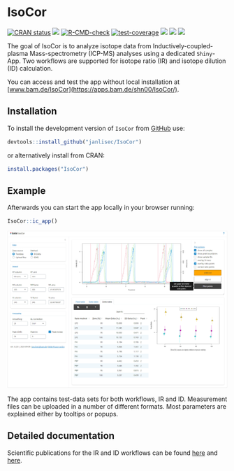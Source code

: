 # IsoCor

<!-- badges: start -->
[![CRAN status](https://www.r-pkg.org/badges/version/IsoCor)](https://CRAN.R-project.org/package=IsoCor)
[![](https://img.shields.io/badge/devel%20version-0.2.8-blue.svg)](https://github.com/janlisec/isocor)
[![R-CMD-check](https://github.com/janlisec/IsoCor/actions/workflows/R-CMD-check.yaml/badge.svg)](https://github.com/janlisec/IsoCor/actions/workflows/R-CMD-check.yaml)
[![test-coverage](https://github.com/janlisec/IsoCor/actions/workflows/test-coverage.yaml/badge.svg)](https://github.com/janlisec/IsoCor/actions/workflows/test-coverage.yaml)
[![](http://cranlogs.r-pkg.org/badges/grand-total/IsoCor?color=grey)](https://cran.r-project.org/package=IsoCor)
[![](https://img.shields.io/badge/doi-10.1039/D2JA00208F-yellow.svg)](https://doi.org/10.1039/D2JA00208F)
[![](https://img.shields.io/badge/doi-10.1021/acs.analchem.3c03553-yellow.svg)](https://doi.org/10.1021/acs.analchem.3c03553)
<!-- badges: end -->

The goal of IsoCor is to analyze isotope data from Inductively-coupled-plasma
Mass-spectrometry (ICP-MS) analyses using a dedicated `Shiny`-App. 
Two workflows are supported for isotope ratio (IR) and isotope dilution (ID) 
calculation.

You can access and test the app without local installation at [www.bam.de/IsoCor](https://apps.bam.de/shn00/IsoCor/).

## Installation

To install the development version of `IsoCor` from [GitHub](https://github.com/) use:

``` r
devtools::install_github("janlisec/IsoCor")
```

or alternatively install from CRAN:

``` r
install.packages("IsoCor")
```

## Example

Afterwards you can start the app locally in your browser running:

``` r
IsoCor::ic_app()
```

![App screenshot](dev/Screenshot.png?raw=true "Screenshot")

The app contains test-data sets for both workflows, IR and ID. Measurement files
can be uploaded in a number of different formats. Most parameters are explained 
either by tooltips or popups.

## Detailed documentation

Scientific publications for the IR and ID workflows can be found [here](https://doi.org/10.1039/D2JA00208F)
and [here](https://doi.org/10.1021/acs.analchem.3c03553). 
